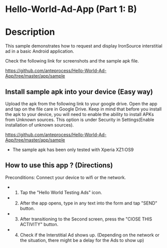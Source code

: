 # Hello-World-Ad-App (Part 1: B)
# Description
This sample demonstrates how to request and display IronSource interstitial ad in a basic Android application. 

Check the following link for screenshots and the sample apk file. 

https://github.com/anteprocess/Hello-World-Ad-App/tree/master/app/sample

Install sample apk into your device (Easy way)
------
Upload the apk from the following link to your google drive. Open the app and tap on the file care in Google Drive. 
Keep in mind that before you install the apk to your device, you will need to enable the ability to install APKs from Unknown sources. This option is under Security in Settings(Enable installation of unknown sources).

https://github.com/anteprocess/Hello-World-Ad-App/tree/master/app/sample

* The sample apk has been only tested with Xperia XZ1:OS9


How to use this app ? (Directions)
------
Preconditions: Connect your device to wifi or the network.
* 1. Tap the "Hello World Testing Ads" icon. 
* 2. After the app opens, type in any text into the form and tap "SEND" button.
* 3. After transitioning to the Second screen, press the "ClOSE THIS ACTIVITY" button.
* 4. Check if the Interstitial Ad shows up. 
(Depending on the network or the situation, there might be a delay for the Ads to show up)
